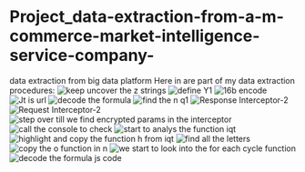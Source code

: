 # Project_data-extraction-from-a-m-commerce-market-intelligence-service-company-
data extraction from big data platform
Here in are part of my data extraction procedures:
![keep uncover the z strings](https://user-images.githubusercontent.com/70765681/221351006-0f8bfd9c-fcf3-4a82-938b-77428814c461.png)
![define Y1](https://user-images.githubusercontent.com/70765681/221351009-995affb5-241d-4ecf-ae92-f2e98c57cf47.png)
![16b encode](https://user-images.githubusercontent.com/70765681/221351011-1e07aea2-f9c6-477f-b9ab-8bdf7abb561a.png)
![Jt is url](https://user-images.githubusercontent.com/70765681/221351012-141a0d3a-e08d-4d0a-ba6a-dce7753f90a2.png)
![decode the formula](https://user-images.githubusercontent.com/70765681/221351013-23a7b9bb-2507-4be4-9e16-dae61d31ac9d.png)
![find the n   q1](https://user-images.githubusercontent.com/70765681/221351016-9fdc36c4-dcd5-4a46-89b4-7fe3f4451db3.png)
![Response Interceptor-2](https://user-images.githubusercontent.com/70765681/221351018-5535e3f3-b54f-4bff-9c75-78fea9a15970.png)
![Request Interceptor-2](https://user-images.githubusercontent.com/70765681/221351019-b95d2608-7a3c-4c63-94b7-c92e9a4774f3.png)
![step over till we find encrypted params in the interceptor](https://user-images.githubusercontent.com/70765681/221351020-f7747a2c-c7cc-4185-b60b-730525a82e02.png)
![call the console to check](https://user-images.githubusercontent.com/70765681/221351021-5ed611c1-183a-407d-895f-8aba380258da.png)
![start to analys the function iqt](https://user-images.githubusercontent.com/70765681/221351024-60b4c820-cbd7-459c-8a2f-888994c10a87.png)
![highlight and copy the function h from iqt](https://user-images.githubusercontent.com/70765681/221351025-b0feafc9-281c-4215-8146-2d2e20694e71.png)
![find all the letters](https://user-images.githubusercontent.com/70765681/221351026-467067af-a3e8-4ba8-aa63-665d67f2c217.png)
![copy the  o function in n](https://user-images.githubusercontent.com/70765681/221351027-7d576bb0-4c9b-4856-bfde-dd7a86fce47a.png)
![we start to look into the for each cycle function](https://user-images.githubusercontent.com/70765681/221351028-069a830d-aec9-4592-8de8-6f0ae8efd2e4.png)
![decode the formula js code](https://user-images.githubusercontent.com/70765681/221351204-7fcc9ab3-a951-4e86-af0b-2e44eae829d9.png)

